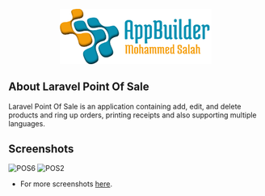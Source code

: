 <p align="center"><img src="logo-repo.png" width="300"></p>

## About Laravel Point Of Sale

Laravel Point Of Sale is an application containing add, edit, and delete products and ring up orders, printing receipts and also supporting multiple languages.

## Screenshots

![POS6](https://user-images.githubusercontent.com/109177230/200832578-3d1eb1cd-819e-4211-aaef-af64d351ec1c.png)
![POS2](https://user-images.githubusercontent.com/109177230/200832847-dd66478c-2b85-4c29-8ee3-dbdc0cace9ca.png)

- For more screenshots [here](screenshots).


